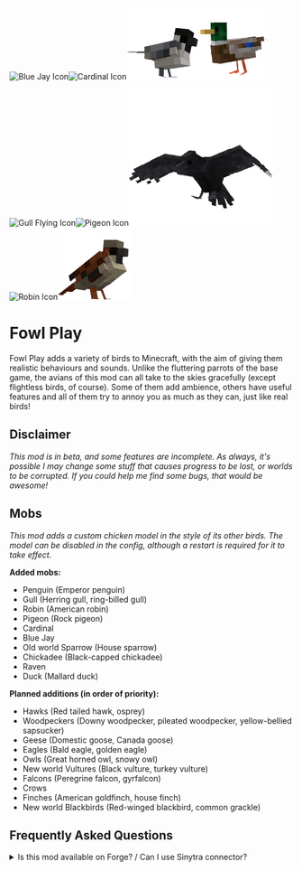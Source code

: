 <img src="https://raw.githubusercontent.com/aqariio/Fowl-Play/main/src/main/resources/assets/fowlplay/blue_jay_icon.png" alt="Blue Jay Icon"><img src="https://raw.githubusercontent.com/aqariio/Fowl-Play/main/src/main/resources/assets/fowlplay/cardinal_icon.png" alt="Cardinal Icon"><img src="https://raw.githubusercontent.com/aqariio/Fowl-Play/main/src/main/resources/assets/fowlplay/chickadee_icon.png" alt="Chickadee Icon"><img src="https://raw.githubusercontent.com/aqariio/Fowl-Play/main/src/main/resources/assets/fowlplay/duck_icon.png" alt="Duck Icon"><img src="https://raw.githubusercontent.com/aqariio/Fowl-Play/main/src/main/resources/assets/fowlplay/gull_flying_icon.png" alt="Gull Flying Icon"><img src="https://raw.githubusercontent.com/aqariio/Fowl-Play/main/src/main/resources/assets/fowlplay/pigeon_icon.png" alt="Pigeon Icon"><img src="https://raw.githubusercontent.com/aqariio/Fowl-Play/main/src/main/resources/assets/fowlplay/raven_flying_icon.png" alt="Raven Flying Icon"><img src="https://raw.githubusercontent.com/aqariio/Fowl-Play/main/src/main/resources/assets/fowlplay/robin_icon.png" alt="Robin Icon"><img src="https://raw.githubusercontent.com/aqariio/Fowl-Play/main/src/main/resources/assets/fowlplay/sparrow_icon.png" alt="Sparrow Icon">

# Fowl Play

Fowl Play adds a variety of birds to Minecraft, with the aim of giving them realistic behaviours and sounds. Unlike the fluttering parrots of the base game, the avians of this mod can all take to the skies gracefully (except flightless birds, of course). Some of them add ambience, others have useful features and all of them try to annoy you as much as they can, just like real birds!

## Disclaimer

_This mod is in beta, and some features are incomplete. As always, it's possible I may change some stuff that causes progress to be lost, or worlds to be corrupted. If you could help me find some bugs, that would be awesome!_

## Mobs

_This mod adds a custom chicken model in the style of its other birds. The model can be disabled in the config, although a restart is required for it to take effect._

**Added mobs:**

- Penguin (Emperor penguin)
- Gull (Herring gull, ring-billed gull)
- Robin (American robin)
- Pigeon (Rock pigeon)
- Cardinal
- Blue Jay
- Old world Sparrow (House sparrow)
- Chickadee (Black-capped chickadee)
- Raven
- Duck (Mallard duck)

**Planned additions (in order of priority):**

- Hawks (Red tailed hawk, osprey)
- Woodpeckers (Downy woodpecker, pileated woodpecker, yellow-bellied sapsucker)
- Geese (Domestic goose, Canada goose)
- Eagles (Bald eagle, golden eagle)
- Owls (Great horned owl, snowy owl)
- New world Vultures (Black vulture, turkey vulture)
- Falcons (Peregrine falcon, gyrfalcon)
- Crows
- Finches (American goldfinch, house finch)
- New world Blackbirds (Red-winged blackbird, common grackle)

## Frequently Asked Questions

<details>
<summary>Is this mod available on Forge? / Can I use Sinytra connector?</summary>

This mod currently does not have a Forge version. To use Sinytra connector, you must use a version under my [GitHub releases](https://github.com/aqariio/Fowl-Play/releases). This is because the normal release will crash when using Sinytra. Additionally, if you are using the 1.21 version of the mod with Sinytra connector, mobs will no longer be able to move in water. To fix this, you will need https://github.com/unilock/sinytra1343. ([Link to releases page](https://github.com/unilock/sinytra1343/releases))

Forge support is planned for the future, but it is not a priority at the moment, as I want to focus on adding new features and fixing bugs. If you would like to port the mod, you are completely free to do so! Just make sure to credit me and link back to this page, of course. 

**Here is the explanation for why you need to download a special release for Sinytra connector:**

The two mixins fowlplay\$modifySlipperiness and fowlplay\$increaseAirSpeed in LivingEntityMixin cause a crash when loaded with Sinytra connector. This is because they modify code that does not exist when loaded with Forge. Both getAirSpeed() and getSlipperiness() are written differently in Forge compared to Fabric, which is what causes this crash. The special jars in the GitHub releases simply remove these two mixins. As for the fix for the 1.21 version, the solution was given in [this](https://github.com/aqariio/Fowl-Play/issues/15) thread.

</details>